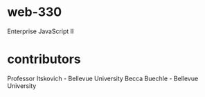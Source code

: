 # web-330
Enterprise JavaScript II

# contributors 
Professor Itskovich - Bellevue University
Becca Buechle - Bellevue University 